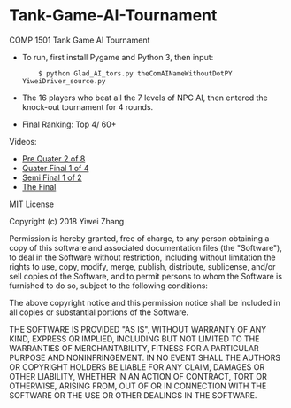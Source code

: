 # Tank-Game-AI-Tournament
COMP 1501 Tank Game AI Tournament
 
* To run, first install Pygame and Python 3, then input:

          $ python Glad_AI_tors.py theComAINameWithoutDotPY YiweiDriver_source.py
    
* The 16 players who beat all the 7 levels of NPC AI, then entered the knock-out tournament for 4 rounds.
* Final Ranking: Top 4/ 60+ 

Videos:

* [Pre Quater 2 of 8]( https://www.youtube.com/watch?v=eVpPjdacWdo)
* [Quater Final 1 of 4](https://www.youtube.com/watch?v=khn2hzDzeQs)
* [Semi Final 1 of 2]( https://www.youtube.com/watch?v=CiUOVUFTbDk)
* [The Final]( https://www.youtube.com/watch?v=eaWU1FLlsi8)

MIT License

Copyright (c) 2018 Yiwei Zhang

Permission is hereby granted, free of charge, to any person obtaining a copy
of this software and associated documentation files (the "Software"), to deal
in the Software without restriction, including without limitation the rights
to use, copy, modify, merge, publish, distribute, sublicense, and/or sell
copies of the Software, and to permit persons to whom the Software is
furnished to do so, subject to the following conditions:

The above copyright notice and this permission notice shall be included in all
copies or substantial portions of the Software.

THE SOFTWARE IS PROVIDED "AS IS", WITHOUT WARRANTY OF ANY KIND, EXPRESS OR
IMPLIED, INCLUDING BUT NOT LIMITED TO THE WARRANTIES OF MERCHANTABILITY,
FITNESS FOR A PARTICULAR PURPOSE AND NONINFRINGEMENT. IN NO EVENT SHALL THE
AUTHORS OR COPYRIGHT HOLDERS BE LIABLE FOR ANY CLAIM, DAMAGES OR OTHER
LIABILITY, WHETHER IN AN ACTION OF CONTRACT, TORT OR OTHERWISE, ARISING FROM,
OUT OF OR IN CONNECTION WITH THE SOFTWARE OR THE USE OR OTHER DEALINGS IN THE
SOFTWARE.

